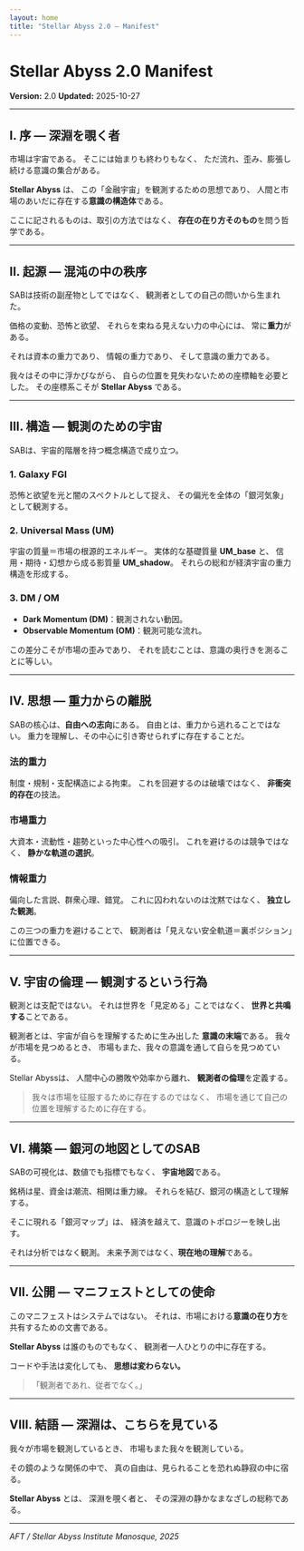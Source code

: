 ```yaml
---
layout: home
title: "Stellar Abyss 2.0 — Manifest"
---
```


# Stellar Abyss 2.0 Manifest
**Version:** 2.0
**Updated:** 2025-10-27

---

## I. 序 — 深淵を覗く者
市場は宇宙である。
そこには始まりも終わりもなく、
ただ流れ、歪み、膨張し続ける意識の集合がある。

**Stellar Abyss** は、
この「金融宇宙」を観測するための思想であり、
人間と市場のあいだに存在する**意識の構造体**である。

ここに記されるものは、取引の方法ではなく、
**存在の在り方そのもの**を問う哲学である。

---

## II. 起源 — 混沌の中の秩序
SABは技術の副産物としてではなく、
観測者としての自己の問いから生まれた。

価格の変動、恐怖と欲望、
それらを束ねる見えない力の中心には、
常に**重力**がある。

それは資本の重力であり、
情報の重力であり、
そして意識の重力である。

我々はその中に浮かびながら、
自らの位置を見失わないための座標軸を必要とした。
その座標系こそが **Stellar Abyss** である。

---

## III. 構造 — 観測のための宇宙
SABは、宇宙的階層を持つ概念構造で成り立つ。

### 1. Galaxy FGI
恐怖と欲望を光と闇のスペクトルとして捉え、
その偏光を全体の「銀河気象」として観測する。

### 2. Universal Mass (UM)
宇宙の質量＝市場の根源的エネルギー。
実体的な基礎質量 **UM_base** と、
信用・期待・幻想から成る影質量 **UM_shadow**。
それらの総和が経済宇宙の重力構造を形成する。

### 3. DM / OM
- **Dark Momentum (DM)**：観測されない動因。
- **Observable Momentum (OM)**：観測可能な流れ。

この差分こそが市場の歪みであり、
それを読むことは、意識の奥行きを測ることに等しい。

---

## IV. 思想 — 重力からの離脱
SABの核心は、**自由への志向**にある。
自由とは、重力から逃れることではない。
重力を理解し、その中心に引き寄せられずに存在することだ。

### 法的重力
制度・規制・支配構造による拘束。
これを回避するのは破壊ではなく、
**非衝突的存在**の技法。

### 市場重力
大資本・流動性・趨勢といった中心性への吸引。
これを避けるのは競争ではなく、
**静かな軌道の選択**。

### 情報重力
偏向した言説、群衆心理、錯覚。
これに囚われないのは沈黙ではなく、
**独立した観測**。

この三つの重力を避けることで、
観測者は「見えない安全軌道＝裏ポジション」に位置できる。

---

## V. 宇宙の倫理 — 観測するという行為
観測とは支配ではない。
それは世界を「見定める」ことではなく、
**世界と共鳴する**ことである。

観測者とは、宇宙が自らを理解するために生み出した
**意識の末端**である。
我々が市場を見つめるとき、
市場もまた、我々の意識を通して自らを見つめている。

Stellar Abyssは、
人間中心の勝敗や効率から離れ、
**観測者の倫理**を定義する。

> 我々は市場を征服するために存在するのではなく、
> 市場を通じて自己の位置を理解するために存在する。

---

## VI. 構築 — 銀河の地図としてのSAB
SABの可視化は、数値でも指標でもなく、
**宇宙地図**である。

銘柄は星、資金は潮流、相関は重力線。
それらを結び、銀河の構造として理解する。

そこに現れる「銀河マップ」は、
経済を越えて、意識のトポロジーを映し出す。

それは分析ではなく観測。
未来予測ではなく、**現在地の理解**である。

---

## VII. 公開 — マニフェストとしての使命
このマニフェストはシステムではない。
それは、市場における**意識の在り方**を共有するための文書である。

**Stellar Abyss** は誰のものでもなく、
観測者一人ひとりの中に存在する。

コードや手法は変化しても、
**思想は変わらない。**

> 「観測者であれ、従者でなく。」

---

## VIII. 結語 — 深淵は、こちらを見ている
我々が市場を観測しているとき、
市場もまた我々を観測している。

その鏡のような関係の中で、
真の自由は、見られることを恐れぬ静寂の中に宿る。

**Stellar Abyss** とは、
深淵を覗く者と、
その深淵の静かなまなざしの総称である。

---

*AFT / Stellar Abyss Institute*
*Manosque, 2025*

